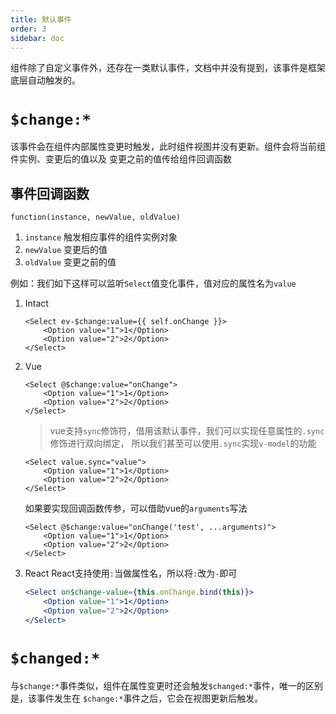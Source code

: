 ```yaml
---
title: 默认事件
order: 3 
sidebar: doc
---
```


组件除了自定义事件外，还存在一类默认事件，文档中并没有提到，该事件是框架底层自动触发的。

# `$change:*`

该事件会在组件内部属性变更时触发，此时组件视图并没有更新。组件会将当前组件实例、变更后的值以及
变更之前的值传给组件回调函数

## 事件回调函数

`function(instance, newValue, oldValue)`

1. `instance` 触发相应事件的组件实例对象
2. `newValue` 变更后的值
3. `oldValue` 变更之前的值

例如：我们如下这样可以监听`Select`值变化事件，值对应的属性名为`value`

1. Intact

    ```vdt
    <Select ev-$change:value={{ self.onChange }}>
        <Option value="1">1</Option>
        <Option value="2">2</Option>
    </Select>
    ```

2. Vue

    ```vue
    <Select @$change:value="onChange">
        <Option value="1">1</Option>
        <Option value="2">2</Option>
    </Select>
    ```
    > vue支持`sync`修饰符，借用该默认事件，我们可以实现任意属性的`.sync`修饰进行双向绑定，
    > 所以我们甚至可以使用`.sync`实现`v-model`的功能
    ```vue
    <Select value.sync="value">
        <Option value="1">1</Option>
        <Option value="2">2</Option>
    </Select>
    ```
    
    如果要实现回调函数传参，可以借助vue的`arguments`写法

    ```vue
    <Select @$change:value="onChange('test', ...arguments)">
        <Option value="1">1</Option>
        <Option value="2">2</Option>
    </Select>
    ```

3. React
    React支持使用`:`当做属性名，所以将`:`改为`-`即可

    ```jsx
    <Select on$change-value={this.onChange.bind(this)}>
        <Option value="1">1</Option>
        <Option value="2">2</Option>
    </Select>
    ```

# `$changed:*`

与`$change:*`事件类似，组件在属性变更时还会触发`$changed:*`事件，唯一的区别是，该事件发生在
`$change:*`事件之后，它会在视图更新后触发。
